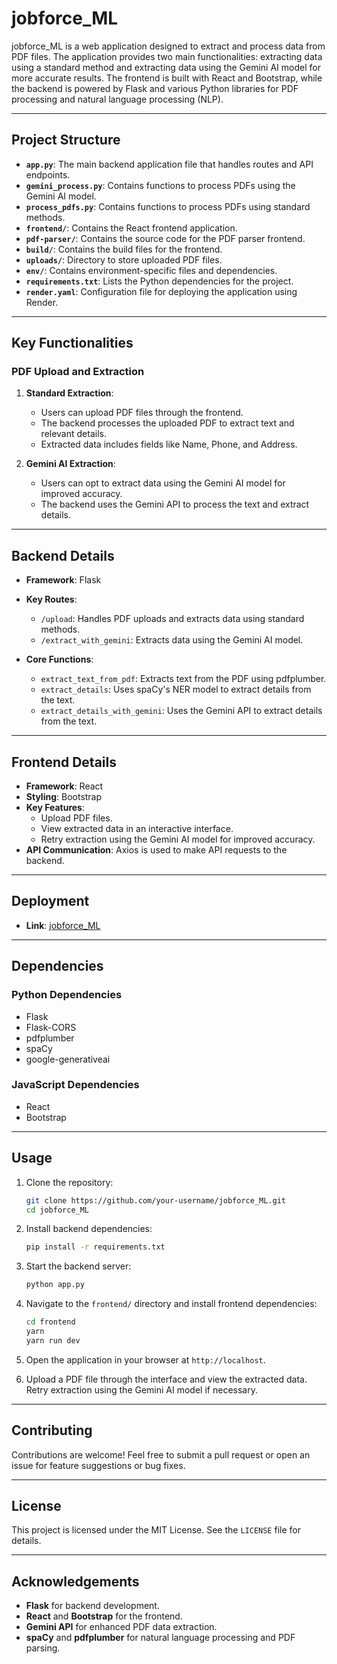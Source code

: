 
# jobforce_ML

jobforce_ML is a web application designed to extract and process data from PDF files. The application provides two main functionalities: extracting data using a standard method and extracting data using the Gemini AI model for more accurate results. The frontend is built with React and Bootstrap, while the backend is powered by Flask and various Python libraries for PDF processing and natural language processing (NLP).

---

## Project Structure

- **`app.py`**: The main backend application file that handles routes and API endpoints.
- **`gemini_process.py`**: Contains functions to process PDFs using the Gemini AI model.
- **`process_pdfs.py`**: Contains functions to process PDFs using standard methods.
- **`frontend/`**: Contains the React frontend application.
- **`pdf-parser/`**: Contains the source code for the PDF parser frontend.
- **`build/`**: Contains the build files for the frontend.
- **`uploads/`**: Directory to store uploaded PDF files.
- **`env/`**: Contains environment-specific files and dependencies.
- **`requirements.txt`**: Lists the Python dependencies for the project.
- **`render.yaml`**: Configuration file for deploying the application using Render.

---

## Key Functionalities

### PDF Upload and Extraction

1. **Standard Extraction**:
   - Users can upload PDF files through the frontend.
   - The backend processes the uploaded PDF to extract text and relevant details.
   - Extracted data includes fields like Name, Phone, and Address.

2. **Gemini AI Extraction**:
   - Users can opt to extract data using the Gemini AI model for improved accuracy.
   - The backend uses the Gemini API to process the text and extract details.

---

## Backend Details

- **Framework**: Flask
- **Key Routes**:
  - `/upload`: Handles PDF uploads and extracts data using standard methods.
  - `/extract_with_gemini`: Extracts data using the Gemini AI model.

- **Core Functions**:
  - `extract_text_from_pdf`: Extracts text from the PDF using pdfplumber.
  - `extract_details`: Uses spaCy's NER model to extract details from the text.
  - `extract_details_with_gemini`: Uses the Gemini API to extract details from the text.

---

## Frontend Details

- **Framework**: React
- **Styling**: Bootstrap
- **Key Features**:
  - Upload PDF files.
  - View extracted data in an interactive interface.
  - Retry extraction using the Gemini AI model for improved accuracy.
- **API Communication**: Axios is used to make API requests to the backend.

---

## Deployment

- **Link**: [jobforce_ML](https://jobforce-ml.onrender.com/)

---

## Dependencies

### Python Dependencies
- Flask
- Flask-CORS
- pdfplumber
- spaCy
- google-generativeai

### JavaScript Dependencies
- React
- Bootstrap

---

## Usage

1. Clone the repository:
   ```bash
   git clone https://github.com/your-username/jobforce_ML.git
   cd jobforce_ML
   ```

2. Install backend dependencies:
   ```bash
   pip install -r requirements.txt
   ```

3. Start the backend server:
   ```bash
   python app.py
   ```

4. Navigate to the `frontend/` directory and install frontend dependencies:
   ```bash
   cd frontend
   yarn
   yarn run dev
   ```

5. Open the application in your browser at `http://localhost`.

6. Upload a PDF file through the interface and view the extracted data. Retry extraction using the Gemini AI model if necessary.

---

## Contributing

Contributions are welcome! Feel free to submit a pull request or open an issue for feature suggestions or bug fixes.

---

## License

This project is licensed under the MIT License. See the `LICENSE` file for details.

---

## Acknowledgements

- **Flask** for backend development.
- **React** and **Bootstrap** for the frontend.
- **Gemini API** for enhanced PDF data extraction.
- **spaCy** and **pdfplumber** for natural language processing and PDF parsing.
